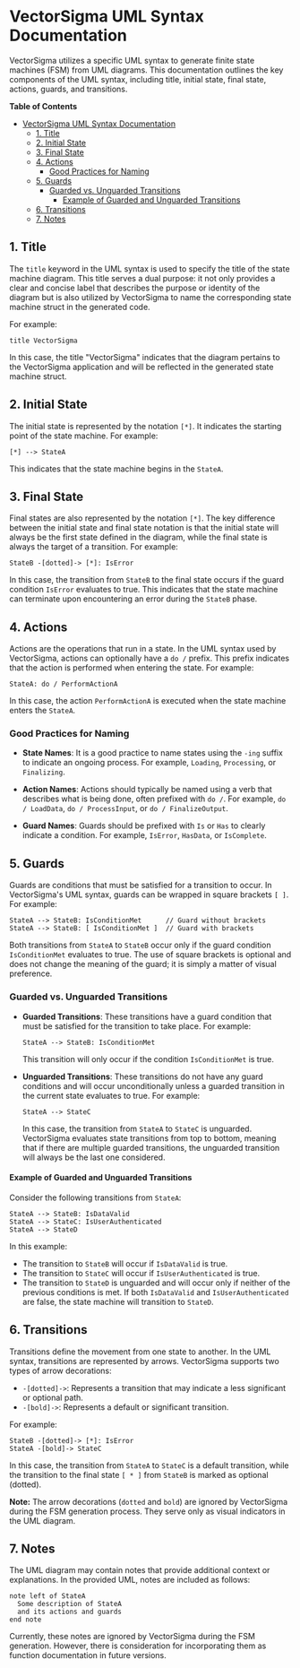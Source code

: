 # VectorSigma UML Syntax Documentation

VectorSigma utilizes a specific UML syntax to generate finite state machines
(FSM) from UML diagrams. This documentation outlines the key components of the
UML syntax, including title, initial state, final state, actions, guards, and
transitions.

<!-- markdown-toc start - Don't edit this section. Run M-x markdown-toc-refresh-toc -->
**Table of Contents**

- [VectorSigma UML Syntax Documentation](#vectorsigma-uml-syntax-documentation)
  - [1. Title](#1-title)
  - [2. Initial State](#2-initial-state)
  - [3. Final State](#3-final-state)
  - [4. Actions](#4-actions)
    - [Good Practices for Naming](#good-practices-for-naming)
  - [5. Guards](#5-guards)
    - [Guarded vs. Unguarded Transitions](#guarded-vs-unguarded-transitions)
      - [Example of Guarded and Unguarded Transitions](#example-of-guarded-and-unguarded-transitions)
  - [6. Transitions](#6-transitions)
  - [7. Notes](#7-notes)

<!-- markdown-toc end -->

## 1. Title

The `title` keyword in the UML syntax is used to specify the title of the state
machine diagram. This title serves a dual purpose: it not only provides a clear
and concise label that describes the purpose or identity of the diagram but is
also utilized by VectorSigma to name the corresponding state machine struct in
the generated code.

For example:

```plaintext
title VectorSigma
```

In this case, the title "VectorSigma" indicates that the diagram pertains to the
VectorSigma application and will be reflected in the generated state machine
struct.

## 2. Initial State

The initial state is represented by the notation `[*]`. It indicates the
starting point of the state machine. For example:

```plantuml
[*] --> StateA
```

This indicates that the state machine begins in the `StateA`.

## 3. Final State

Final states are also represented by the notation `[*]`. The key difference
between the initial state and final state notation is that the initial state
will always be the first state defined in the diagram, while the final state is
always the target of a transition. For example:

```plantuml
StateB -[dotted]-> [*]: IsError
```

In this case, the transition from `StateB` to the final state occurs if the
guard condition `IsError` evaluates to true. This indicates that the state
machine can terminate upon encountering an error during the `StateB` phase.

## 4. Actions

Actions are the operations that run in a state. In the UML syntax used by
VectorSigma, actions can optionally have a `do /` prefix.  This prefix indicates
that the action is performed when entering the state. For example:

```plantuml
StateA: do / PerformActionA
```

In this case, the action `PerformActionA` is executed when the state machine
enters the `StateA`.

### Good Practices for Naming

- **State Names**: It is a good practice to name states using the `-ing` suffix
  to indicate an ongoing process. For example, `Loading`, `Processing`, or
  `Finalizing`.

- **Action Names**: Actions should typically be named using a verb that
  describes what is being done, often prefixed with `do /`. For example, `do /
  LoadData`, `do / ProcessInput`, or `do / FinalizeOutput`.

- **Guard Names**: Guards should be prefixed with `Is` or `Has` to clearly
  indicate a condition. For example, `IsError`, `HasData`, or `IsComplete`.

## 5. Guards

Guards are conditions that must be satisfied for a transition to occur. In
VectorSigma's UML syntax, guards can be wrapped in square brackets `[ ]`.
For example:

```plantuml
StateA --> StateB: IsConditionMet      // Guard without brackets
StateA --> StateB: [ IsConditionMet ]  // Guard with brackets
```

Both transitions from `StateA` to `StateB` occur only if the guard condition
`IsConditionMet` evaluates to true. The use of square brackets is optional and
does not change the meaning of the guard; it is simply a matter of visual
preference.

### Guarded vs. Unguarded Transitions

- **Guarded Transitions**: These transitions have a guard condition that must be
  satisfied for the transition to take place. For example:

  ```plantuml
  StateA --> StateB: IsConditionMet
  ```

  This transition will only occur if the condition `IsConditionMet` is true.

- **Unguarded Transitions**: These transitions do not have any guard conditions
  and will occur unconditionally unless a guarded transition in the current
  state evaluates to true. For example:

  ```plantuml
  StateA --> StateC
  ```

  In this case, the transition from `StateA` to `StateC` is unguarded.
  VectorSigma evaluates state transitions from top to bottom, meaning that if
  there are multiple guarded transitions, the unguarded transition will always
  be the last one considered.

#### Example of Guarded and Unguarded Transitions

Consider the following transitions from `StateA`:

```plantuml
StateA --> StateB: IsDataValid
StateA --> StateC: IsUserAuthenticated
StateA --> StateD
```

In this example:

- The transition to `StateB` will occur if `IsDataValid` is true.
- The transition to `StateC` will occur if `IsUserAuthenticated` is true.
- The transition to `StateD` is unguarded and will occur only if neither of the
  previous conditions is met. If both `IsDataValid` and `IsUserAuthenticated`
  are false, the state machine will transition to `StateD`.

## 6. Transitions

Transitions define the movement from one state to another. In the UML syntax,
transitions are represented by arrows. VectorSigma supports two types of arrow
decorations:

- `-[dotted]->`: Represents a transition that may indicate a less significant or
  optional path.
- `-[bold]->`: Represents a default or significant transition.

For example:

```plantuml
StateB -[dotted]-> [*]: IsError
StateA -[bold]-> StateC
```

In this case, the transition from `StateA` to `StateC` is a default transition,
while the transition to the final state `[ * ]` from `StateB` is marked as
optional (dotted).

**Note:** The arrow decorations (`dotted` and `bold`) are ignored by VectorSigma
during the FSM generation process. They serve only as visual indicators in the
UML diagram.

## 7. Notes

The UML diagram may contain notes that provide additional context or
explanations. In the provided UML, notes are included as follows:

```plantuml
note left of StateA
  Some description of StateA
  and its actions and guards
end note
```

Currently, these notes are ignored by VectorSigma during the FSM generation.
However, there is consideration for incorporating them as function documentation
in future versions.
